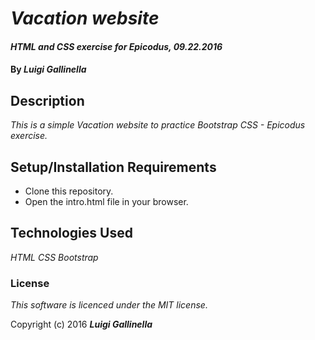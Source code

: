 # _Vacation website_

#### _HTML and CSS exercise for Epicodus, 09.22.2016_

#### By _**Luigi Gallinella**_

## Description

_This is a simple Vacation website to practice Bootstrap CSS - Epicodus exercise._

## Setup/Installation Requirements

* Clone this repository.
* Open the intro.html file in your browser.

## Technologies Used

_HTML_
_CSS_
_Bootstrap_

### License

*This software is licenced under the MIT license.*

Copyright (c) 2016 **_Luigi Gallinella_**